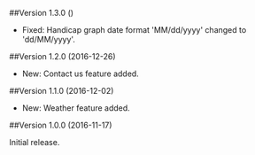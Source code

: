 ##Version  1.3.0 ()

- Fixed: Handicap graph date format 'MM/dd/yyyy' changed to 'dd/MM/yyyy'.

##Version 1.2.0 (2016-12-26)

- New: Contact us feature added.

##Version 1.1.0 (2016-12-02)

- New: Weather feature added.

##Version 1.0.0 (2016-11-17)

Initial release.